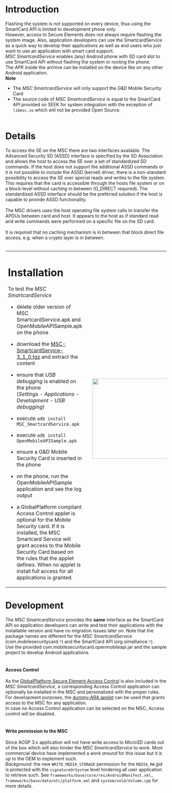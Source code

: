# Introduction #

Flashing the system is not supported on every device, thus using the SmartCard API is limited to development phone only.<br />
However, access to Secure Elements does not always require flashing the system image. Also, application developers can use the SmartcardService as a quick way to develop their applications as well as end users who just want to use an application with smart card support.<br />
_MSC SmartcardService_ enables (any) Android phone with SD card slot to use SmartCard API without flashing the system or rooting the phone.<br />
The _APK_ inside the archive can be installed on the device like on any other Android application.<br />
**Note**<br>
<ul><li>The <i>MSC SmartcardService</i> will only support the G&D Mobile Security Card<br>
</li><li>The source code of <i>MSC SmartcardService</i> is equal to the SmartCard API provided on SEEK for system integration with the exception of <code>libmsc.so</code> which will not be provided Open Source.<br>
<br /></li></ul>

<h1>Details</h1>
To access the SE on the MSC there are two interfaces available. The Advanced Security SD (ASSD) interface is specified by the SD Association and allows the host to access the SE over a set of standardized SD commands. If the host does not support the additional ASSD commands or it is not possible to include the ASSD (kernel) driver, there is a non-standard possibility to access the SE over special reads and writes to the file system. This requires that the card is accessible through the hosts file system or on a block-level without caching in between (O_DIRECT required). The standardized ASSD interface should be the preferred solution if the host is capable to provide ASSD functionality.<br>
<br>
The MSC drivers uses the host operating file system calls to transfer the APDUs between card and host. It appears to the host as if standard read and write commands were performed on a specific file on the SD card.<br>
<br>
It is required that no caching mechanism is in between that block direct file access, e.g. when a crypto layer is in between.<br>
<br>
<table>
<tr>
<td width='55%' valign='top'>
<h1>Installation</h1>
To test the <i>MSC SmartcardService</i>
<ul><li>delete older version of MSC SmartcardService.apk and OpenMobileAPISample.apk on the phone</li></ul>

<ul><li>download the <a href='https://code.google.com/p/seek-for-android/downloads/detail?name=MSC_SmartCardService-3_1_0.tgz'>MSC-SmartcardService-3_1_0.tgz</a> and extract the content</li></ul>

<ul><li>ensure that <i>USB debugging</i> is enabled on the phone<br />(<i>Settings</i> - <i>Applications</i> - <i>Development</i> - <i>USB debugging</i>)</li></ul>

<ul><li>execute <code>adb install MSC_SmartcardService.apk</code></li></ul>

<ul><li>execute <code>adb install OpenMobileAPISample.apk</code></li></ul>

<ul><li>ensure a G&D Mobile Security Card is inserted in the phone</li></ul>

<ul><li>on the phone, run the OpenMobileAPISample application and see the log output</li></ul>

<ul><li>a GlobalPlatform compliant Access Control applet is optional for the Mobile Security card. If it is installed, the MSC Smartcard Service will grant access to the Mobile Security Card based on the rules that the applet defines. When no applet is install full access for all applications is granted.<br>
</td>
<td width='5%'>
</td>
<td width='40%'>
<img src='http://seek-for-android.googlecode.com/svn/wiki/img/MscSmartcardService_screenshot.png' width='250' />
</td>
</tr>
</table></li></ul>

<h1>Development</h1>
The <i>MSC SmartcardService</i> provides the <b>same</b> interface as the SmartCard API so application developers can write and test their applications with the installable version and have no migration issues later on. Note that the package names are different for the <i>MSC SmartcardService</i> (com.mobilesecuritycard.<code>*</code>) and the SmartCard API (org.simalliance.<code>*</code>).<br />
Use the provided com.mobilesecuritycard.openmobileapi.jar and the sample project to develop Android applications.<br>
<br>
<h4>Access Control</h4>
As the <a href='AccessControlIntroduction.md'>GlobalPlatform Secure Element Access Control</a> is also included in the <i>MSC SmartcardService</i>, a corresponding Access Control application can optionally be installed in the MSC and personalized with the proper rules.<br />
For development purposes, the <a href='AllowAll.md'>dummy-ARA applet</a> can be used that grants access to the MSC for any application.<br>
In case no Access Control application can be selected on the MSC, Access control will be disabled.<br>
<br />

<h4>Write permission to the MSC</h4>
Since AOSP 3.x application will not have write access to MicroSD cards out of the box which will also hinder the <i>MSC SmartcardService</i> to work. Most commercial device have implemented a <i>work around</i> for this issue but it is up to the OEM to implement such.<br />
<i>Background</i>: the new <code>WRITE_MEDIA_STORAGE</code> permission for the <code>MEDIA_RW</code> gid is protected with the <code>signatureOrSystem</code> level hindering all user application to retrieve such. See <code>frameworks/base/core/res/AndroidManifest.xml, frameworks/base/data/etc/platform.xml</code> and <code>system/vold/Volume.cpp</code> for more details.
